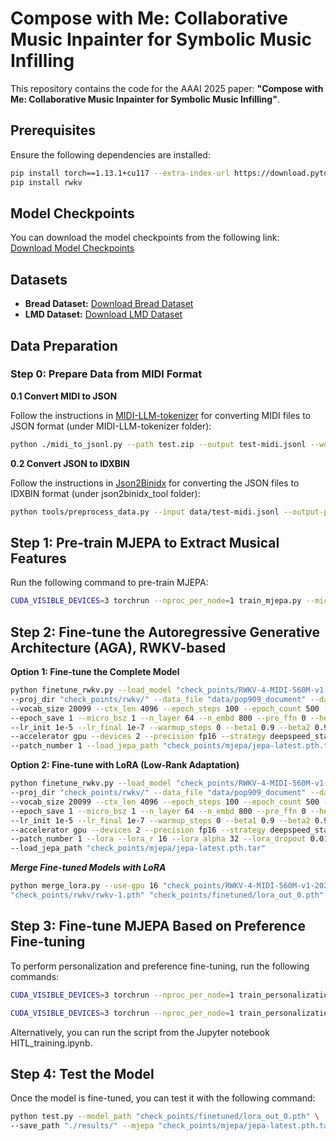 # Compose with Me: Collaborative Music Inpainter for Symbolic Music Infilling

This repository contains the code for the AAAI 2025 paper: **"Compose with Me: Collaborative Music Inpainter for Symbolic Music Infilling"**.

## Prerequisites

Ensure the following dependencies are installed:

```bash
pip install torch==1.13.1+cu117 --extra-index-url https://download.pytorch.org/whl/cu117
pip install rwkv
```


## Model Checkpoints

You can download the model checkpoints from the following link:  
[Download Model Checkpoints](https://drive.google.com/drive/folders/12xQxQF0JQiTBMwhNL7mKB1IMZk3Rcs5i?usp=sharing)

## Datasets

- **Bread Dataset:** [Download Bread Dataset](https://huggingface.co/datasets/breadlicker45/bread-midi-dataset/tree/main)  
- **LMD Dataset:** [Download LMD Dataset](https://colinraffel.com/projects/lmd/)

## Data Preparation

### Step 0: Prepare Data from MIDI Format

**0.1 Convert MIDI to JSON**  

Follow the instructions in [MIDI-LLM-tokenizer](https://github.com/briansemrau/MIDI-LLM-tokenizer) for converting MIDI files to JSON format (under MIDI-LLM-tokenizer folder):

```bash
python ./midi_to_jsonl.py --path test.zip --output test-midi.jsonl --workers 4
```
**0.2 Convert JSON to IDXBIN**

Follow the instructions in [Json2Binidx](https://github.com/Abel2076/json2binidx_tool) for converting the JSON files to IDXBIN format (under json2binidx_tool folder):

```bash
python tools/preprocess_data.py --input data/test-midi.jsonl --output-prefix data/test --vocab tokenizer-midi.json --dataset-impl mmap --tokenizer-type HFTokenizer --append-eod
```


## Step 1: Pre-train MJEPA to Extract Musical Features

Run the following command to pre-train MJEPA:

```bash
CUDA_VISIBLE_DEVICES=3 torchrun --nproc_per_node=1 train_mjepa.py --micro_bsz 2 --ctx_len 4096 --epoch_steps 5000 --log_folder "./check_points/mjepa/"
```

## Step 2: Fine-tune the Autoregressive Generative Architecture (AGA), RWKV-based

**Option 1: Fine-tune the Complete Model**

```bash
python finetune_rwkv.py --load_model "check_points/RWKV-4-MIDI-560M-v1-20230717-ctx4096.pth" \
--proj_dir "check_points/rwkv/" --data_file "data/pop909_document" --data_type binidx \
--vocab_size 20099 --ctx_len 4096 --epoch_steps 100 --epoch_count 500 --epoch_begin 0 \
--epoch_save 1 --micro_bsz 1 --n_layer 64 --n_embd 800 --pre_ffn 0 --head_qk 0 \
--lr_init 1e-5 --lr_final 1e-7 --warmup_steps 0 --beta1 0.9 --beta2 0.999 --adam_eps 1e-8 \
--accelerator gpu --devices 2 --precision fp16 --strategy deepspeed_stage_2 --grad_cp 0 \
--patch_number 1 --load_jepa_path "check_points/mjepa/jepa-latest.pth.tar"
```

**Option 2: Fine-tune with LoRA (Low-Rank Adaptation)**

```bash
python finetune_rwkv.py --load_model "check_points/RWKV-4-MIDI-560M-v1-20230717-ctx4096.pth" \
--proj_dir "check_points/rwkv/" --data_file "data/pop909_document" --data_type binidx \
--vocab_size 20099 --ctx_len 4096 --epoch_steps 100 --epoch_count 500 --epoch_begin 0 \
--epoch_save 1 --micro_bsz 1 --n_layer 64 --n_embd 800 --pre_ffn 0 --head_qk 0 \
--lr_init 1e-5 --lr_final 1e-7 --warmup_steps 0 --beta1 0.9 --beta2 0.999 --adam_eps 1e-8 \
--accelerator gpu --devices 2 --precision fp16 --strategy deepspeed_stage_2 --grad_cp 0 \
--patch_number 1 --lora --lora_r 16 --lora_alpha 32 --lora_dropout 0.01 --lora_parts=att,ffn,time,ln \
--load_jepa_path "check_points/mjepa/jepa-latest.pth.tar"
```

***Merge Fine-tuned Models with LoRA***

```bash
python merge_lora.py --use-gpu 16 "check_points/RWKV-4-MIDI-560M-v1-20230717-ctx4096.pth" \
"check_points/rwkv/rwkv-1.pth" "check_points/finetuned/lora_out_0.pth"
```

## Step 3: Fine-tune MJEPA Based on Preference Fine-tuning

To perform personalization and preference fine-tuning, run the following commands:

```bash
CUDA_VISIBLE_DEVICES=3 torchrun --nproc_per_node=1 train_personalization_iteration.py
```

```bash
CUDA_VISIBLE_DEVICES=3 torchrun --nproc_per_node=1 train_personalization_sample.py
```

Alternatively, you can run the script from the Jupyter notebook HITL_training.ipynb.

## Step 4: Test the Model

Once the model is fine-tuned, you can test it with the following command:

```bash
python test.py --model_path "check_points/finetuned/lora_out_0.pth" \
--save_path "./results/" --mjepa "check_points/mjepa/jepa-latest.pth.tar" --fixed_location 2
```
